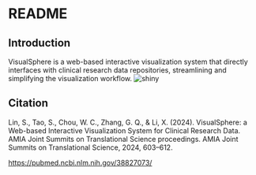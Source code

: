 # README

## Introduction
VisualSphere is a web-based interactive visualization system that directly interfaces with clinical research data repositories, streamlining and simplifying the visualization workflow.
![shiny](https://github.com/user-attachments/assets/5dbc75c3-8a4c-4bf8-90bf-678529fdd0ba)

## Citation
Lin, S., Tao, S., Chou, W. C., Zhang, G. Q., & Li, X. (2024). VisualSphere: a Web-based Interactive Visualization System for Clinical Research Data. AMIA Joint Summits on Translational Science proceedings. AMIA Joint Summits on Translational Science, 2024, 603–612.

https://pubmed.ncbi.nlm.nih.gov/38827073/

